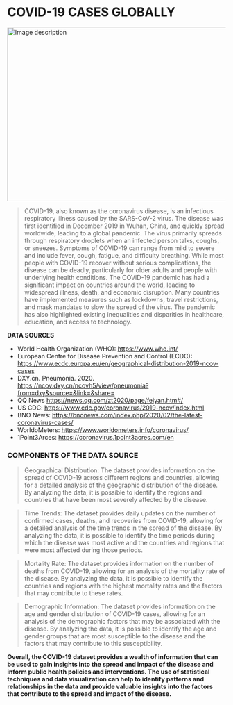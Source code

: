 # COVID-19 CASES GLOBALLY 

<img src="https://healthnewshub.org/wp-content/uploads/2020/03/Newscoronaviruscloseup.jpg" alt="Image description" width="1200" height="400">

>COVID-19, also known as the coronavirus disease, is an infectious respiratory illness caused by the SARS-CoV-2 virus. The disease was first identified in December 2019 in Wuhan, China, and quickly spread worldwide, leading to a global pandemic.
The virus primarily spreads through respiratory droplets when an infected person talks, coughs, or sneezes. Symptoms of COVID-19 can range from mild to severe and include fever, cough, fatigue, and difficulty breathing. While most people with COVID-19 recover without serious complications, the disease can be deadly, particularly for older adults and people with underlying health conditions.
The COVID-19 pandemic has had a significant impact on countries around the world, leading to widespread illness, death, and economic disruption. Many countries have implemented measures such as lockdowns, travel restrictions, and mask mandates to slow the spread of the virus. The pandemic has also highlighted existing inequalities and disparities in healthcare, education, and access to technology.

**DATA SOURCES**
  - World Health Organization (WHO): https://www.who.int/
  - European Centre for Disease Prevention and Control (ECDC): https://www.ecdc.europa.eu/en/geographical-distribution-2019-ncov-cases 
  - DXY.cn. Pneumonia. 2020. https://ncov.dxy.cn/ncovh5/view/pneumonia?from=dxy&source=&link=&share=
  - QQ News https://news.qq.com/zt2020/page/feiyan.htm#/
  - US CDC: https://www.cdc.gov/coronavirus/2019-ncov/index.html
  - BNO News: https://bnonews.com/index.php/2020/02/the-latest-coronavirus-cases/
  - WorldoMeters: https://www.worldometers.info/coronavirus/  
  - 1Point3Arces: https://coronavirus.1point3acres.com/en  
  
  ### COMPONENTS OF THE DATA SOURCE
>Geographical Distribution: The dataset provides information on the spread of COVID-19 across different regions and countries, allowing for a detailed analysis of the geographic distribution of the disease. By analyzing the data, it is possible to identify the regions and countries that have been most severely affected by the disease.

>Time Trends: The dataset provides daily updates on the number of confirmed cases, deaths, and recoveries from COVID-19, allowing for a detailed analysis of the time trends in the spread of the disease. By analyzing the data, it is possible to identify the time periods during which the disease was most active and the countries and regions that were most affected during those periods.

>Mortality Rate: The dataset provides information on the number of deaths from COVID-19, allowing for an analysis of the mortality rate of the disease. By analyzing the data, it is possible to identify the countries and regions with the highest mortality rates and the factors that may contribute to these rates.

>Demographic Information: The dataset provides information on the age and gender distribution of COVID-19 cases, allowing for an analysis of the demographic factors that may be associated with the disease. By analyzing the data, it is possible to identify the age and gender groups that are most susceptible to the disease and the factors that may contribute to this susceptibility.

**Overall, the COVID-19 dataset provides a wealth of information that can be used to gain insights into the spread and impact of the disease and inform public health policies and interventions. The use of statistical techniques and data visualization can help to identify patterns and relationships in the data and provide valuable insights into the factors that contribute to the spread and impact of the disease.**
